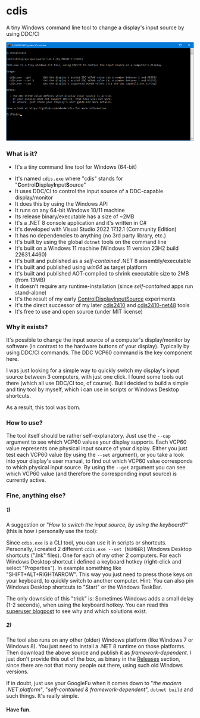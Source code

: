 # cdis

A tiny Windows command line tool to change a display's input source by using DDC/CI

![cdis](screenshot.png)

### What is it?

- It's a tiny command line tool for Windows (64-bit)
<!-- It's a tiny command line tool for Windows 10/11 -->
- It's named `cdis.exe` where "cdis" stands for "**C**ontrol**D**isplay**I**nput**S**ource"
- It uses DDC/CI to control the input source of a DDC-capable display/monitor
- It does this by using the Windows API
- It runs on any 64-bit Windows 10/11 machine
- Its release binary/executable has a size of ~2MB
- It's a .NET 8 console application and it's written in C#
- It's developed with Visual Studio 2022 17.12.1 (Community Edition)
- It has no dependencies to anything (no 3rd party library, etc.)
- It's built by using the global `dotnet` tools on the command line
- It's built on a Windows 11 machine (Windows 11 version 23H2 build 22631.4460)
- It's built and published as a _self-contained_ .NET 8 assembly/executable
- It's built and published using _win64_ as target platform
- It's built and published AOT-compiled to shrink executable size to 2MB (from 13MB)
- It doesn't require any runtime-installation (since _self-contained_ apps run stand-alone)
- It's the result of my early [ControlDisplayInputSource](https://github.com/MBODM/ControlDisplayInputSource) experiments
- It's the direct successor of my later [cdis2410](https://github.com/MBODM/cdis2410) and [cdis2410-net48](https://github.com/MBODM/cdis2410-net48) tools
- It's free to use and open source (under MIT license)

### Why it exists?

It's possible to change the input source of a computer's display/monitor by software (in contrast to the hardware buttons of your display). Typically by using DDC/CI commands. The DDC VCP60 command is the key component here.

I was just looking for a simple way to quickly switch my display's input source between 3 computers, with just one click. I found some tools out there (which all use DDC/CI too, of course). But i decided to build a simple and tiny tool by myself, which i can use in scripts or Windows Desktop shortcuts.

As a result, this tool was born.

### How to use?

The tool itself should be rather self-explanatory. Just use the `--cap` argument to see which VCP60 values your display supports. Each VCP60 value represents one physical input source of your display. Either you just test each VCP60 value (by using the `--set` argument), or you take a look into your display's user manual, to find out which VCP60 value corresponds to which physical input source. By using the `--get` argument you can see which VCP60 value (and therefore the corresponding input source) is currently active.

### Fine, anything else?

##### 1)
A suggestion or "_How to switch the input source, by using the keyboard?_" (this is how i personally use the tool):

Since `cdis.exe` is a CLI tool, you can use it in scripts or shortcuts. Personally, i created 2 different `cdis.exe --set [NUMBER]` Windows Desktop shortcuts (".lnk" files). One for each of my other 2 computers. For each Windows Desktop shortcut i defined a keyboard hotkey (right-click and select "Properties"). In example something like "SHIFT+ALT+RIGHTARROW". This way you just need to press those keys on your keyboard, to quickly switch to another computer. Hint: You can also pin Windows Desktop shortcuts to "Start" or the Windows TaskBar.

The only downside of this "trick" is: Sometimes Windows adds a small delay (1-2 seconds), when using the keyboard hotkey. You can read this [superuser blogpost](https://superuser.com/questions/426947/slow-windows-desktop-keyboard-shortcuts) to see why and which solutions exist.

##### 2)
The tool also runs on any other (older) Windows platform (like Windows 7 or Windows 8). You just need to install a .NET 8 runtime on those platforms. Then download the above source and publish it as _framework-dependent_. I just don't provide this out of the box, as binary in the [Releases](https://github.com/mbodm/cdis/releases) section, since there are not that many people out there, using such old Windows versions.

If in doubt, just use your GoogleFu when it comes down to "_the modern .NET platform_", "_self-contained & framework-dependent_", `dotnet build` and such things. It's really simple.

#### Have fun.
